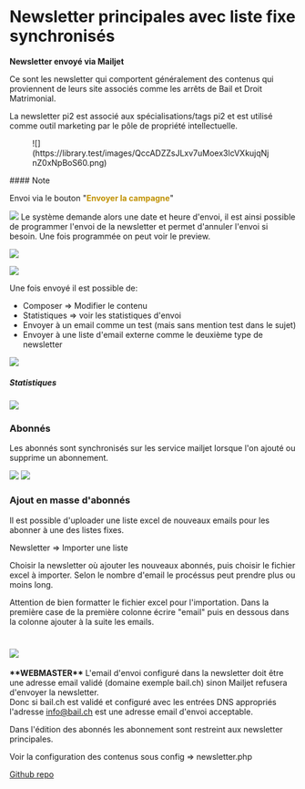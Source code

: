 Newsletter principales avec liste fixe synchronisés
===================================================

**Newsletter envoyé via Mailjet**

Ce sont les newsletter qui comportent généralement des contenus qui proviennent de leurs site associés comme les arrêts de Bail et Droit Matrimonial.

La newsletter pi2 est associé aux spécialisations/tags pi2 et est utilisé comme outil marketing par le pôle de propriété intellectuelle.

 <figure rel="width: 556px; height: 673px;">![](https://library.test/images/QccADZZsJLxv7uMoex3lcVXkujqNjnZ0xNpBoS60.png)</figure>#### Note

Envoi via le bouton "<span style="color: rgb(192, 145, 0);">**Envoyer la campagne**</span>"

![](https://library.test/images/BABFVdkLo5nhRhzBFC4T9GAfiwHO320TWvdHERyM.png)
Le système demande alors une date et heure d'envoi, il est ainsi possible de programmer l'envoi de la newsletter et permet d'annuler l'envoi si besoin. Une fois programmée on peut voir le preview.

![](https://library.test/images/aLIrzdvSOe7JRhZGUbMk6wmPxGiJQcuJjiR502p1.png)

![](https://library.test/images/NflDkYQoTuAMpACRjMz11sOUwBryTJ3aqEyt7qE2.png)  
  
Une fois envoyé il est possible de:

- Composer =&gt; Modifier le contenu
- Statistiques =&gt; voir les statistiques d'envoi
- Envoyer à un email comme un test (mais sans mention test dans le sujet)
- Envoyer à une liste d'email externe comme le deuxième type de newsletter

![](https://library.test/images/gLIPJTneGFIJqgljf9Tyi4LZDX6k18a9kFQjAVNA.png)
##### Statistiques

![](https://library.test/images/ykKu8HwQTSF47WL5QiFiXZ51DogfDbA5rMalYrJb.png)
### Abonnés

Les abonnés sont synchronisés sur les service mailjet lorsque l'on ajouté ou supprime un abonnement.

![](https://library.test/images/dA0lY2kJ6lclJBgWA6wua7GoI3a9DOTgFcipkvLI.png)
![](https://library.test/images/MiS0dn8WgdFmJm3jGS8usc84exNfp8quwDurLDUJ.png)
### Ajout en masse d'abonnés

Il est possible d'uploader une liste excel de nouveaux emails pour les abonner à une des listes fixes.

Newsletter =&gt; Importer une liste

Choisir la newsletter où ajouter les nouveaux abonnés, puis choisir le fichier excel à importer. Selon le nombre d'email le procéssus peut prendre plus ou moins long.

Attention de bien formatter le fichier excel pour l'importation. Dans la première case de la première colonne écrire "email" puis en dessous dans la colonne ajouter à la suite les emails.

![](https://library.test/images/G7dPxAJ7eIrgCMFjr4LyKdqo0IJKFhjonaeJTPe0.png)
====================================================================

**\*\*WEBMASTER\*\*** L'email d'envoi configuré dans la newsletter doit être une adresse email validé (domaine exemple bail.ch) sinon Mailjet refusera d'envoyer la newsletter.  
Donc si bail.ch est validé et configuré avec les entrées DNS appropriés l'adresse info@bail.ch est une adresse email d'envoi acceptable.

Dans l'édition des abonnés les abonnement sont restreint aux newsletter principales.

Voir la configuration des contenus sous config =&gt; newsletter.php

[Github repo](http://github.com/DesignPond/newsletter)
